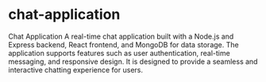 # chat-application
Chat Application A real-time chat application built with a Node.js and Express backend, React frontend, and MongoDB for data storage. The application supports features such as user authentication, real-time messaging, and responsive design. It is designed to provide a seamless and interactive chatting experience for users.
